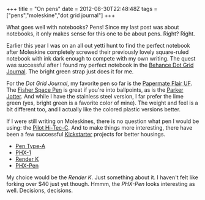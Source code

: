 +++
title = "On pens"
date = 2012-08-30T22:48:48Z
tags = ["pens","moleskine","dot grid journal"]
+++

What goes well with notebooks? Pens! Since my last post was about notebooks, it only makes sense for this one to be about pens. Right? Right.

<!--more-->

Earlier this year I was on an all out yetti hunt to find the perfect notebook after Moleskine completely screwed their previously lovely square-ruled notebook with ink dark enough to compete with my own writing. The quest was successful after I found my perfect notebook in the [Behance Dot Grid Journal](http://www.creativesoutfitter.com/product/33/dot-grid-journal). The bright green strap just does it for me.

For the _Dot Grid Journal_, my favorite pen so far is the [Papermate Flair UF](http://www.amazon.com/Papermate-Flair-Porous-Point-Assorted/dp/B001GXHG2U/). The [Fisher Space Pen](http://www.amazon.com/Fisher-Space-Pen-Non-Reflective-SM4B/dp/B001NXDFC8/) is great if you're into ballpoints, as is the [Parker Jotter](http://www.amazon.com/Parker-Jotter-Stainless-Medium-PAR13333/dp/B001603YXI/). And while I have the stainless steel version, I far prefer the lime green (yes, bright green is a favorite color of mine). The weight and feel is a bit different too, and I actually like the colored plastic versions better.

If I were still writing on Moleskines, there is no question what pen I would be using: the [Pilot Hi-Tec-C](http://www.amazon.com/Pilot-G-Tec-C-Rolling-5-Pack-35480/dp/B0058NN4BG/). And to make things more interesting, there have been a few successful [Kickstarter](http://kickstarter.com) projects for better housings.

  * [Pen Type-A](http://www.kickstarter.com/projects/cwandt/pen-type-a-a-minimal-pen?ref=live)
  * [PHX-1](http://www.kickstarter.com/projects/klinkokids/phx-1-design-tool-set?ref=live)
  * [Render K](http://www.kickstarter.com/projects/karaskustoms/render-k-a-custom-machined-pen?ref=live)
  * [PHX-Pen](http://www.kickstarter.com/projects/klinkokids/phx-pen?ref=live)

My choice would be the _Render K_. Just something about it. I haven't felt like forking over $40 just yet though. Hmmm, the _PHX-Pen_ looks interesting as well. Decisions, decisions.
